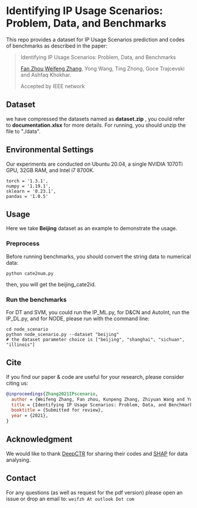 # Identifying IP Usage Scenarios: Problem, Data, and Benchmarks


This repo provides a dataset for IP Usage Scenarios prediction and codes of benchmarks as described in the paper:

> Identifying IP Usage Scenarios: Problem, Data, and Benchmarks
>
> [Fan Zhou](https://dblp.org/pid/63/3122-2.html),[Weifeng Zhang](https://orcid.org/0000-0002-3109-0956), Yong Wang, Ting Zhong, Goce Trajcevski and Ashfaq Khokhar.
>
> Accepted by IEEE network


## Dataset

we have compressed the datasets named as **dataset.zip** , you could refer to **documentation.xlsx** for more details. For running, you should unzip the file to "./data".


## Environmental Settings

Our experiments are conducted on Ubuntu 20.04, a single NVIDIA 1070Ti GPU, 32GB RAM, and Intel i7 8700K. 

```
torch = '1.3.1',
numpy = '1.19.1',
sklearn = '0.23.1',
pandas = '1.0.5'
```


## Usage

Here we take **Beijing** dataset as an example to demonstrate the usage.

### Preprocess

Before running benchmarks, you should convert the string data to numerical data:
```shell
python cate2num.py
```
then, you will get the beijing_cate2id.
### Run the benchmarks

For DT and SVM, you could run the IP_ML.py,
for D&CN and AutoInt, run the IP_DL.py,
and for NODE, please run with the command line:

```shell
cd node_scenario
python node_scenario.py --dataset "beijing"
# the dataset parameter choice is ["beijing", "shanghai", "sichuan", "illinois"]
```



## Cite

If you find our paper & code are useful for your research, please consider citing us:

```bibtex
@inproceedings{Zhang2021IPscenario, 
  author = {Weifeng Zhang, Fan zhou, Kunpeng Zhang, Zhiyuan Wang and Yong Wang}, 
  title = {Identifying IP Usage Scenarios: Problem, Data, and Benchmarks}, 
  booktitle = {Submitted for review},
  year = {2021},
}
```


## Acknowledgment

We would like to thank [DeepCTR](https://github.com/shenweichen/DeepCTR-Torch) for sharing their codes and [SHAP](https://github.com/slundberg/shap) for data analysing. 

## Contact

For any questions (as well as request for the pdf version) please open an issue or drop an email to: `weifzh At outlook Dot com`
